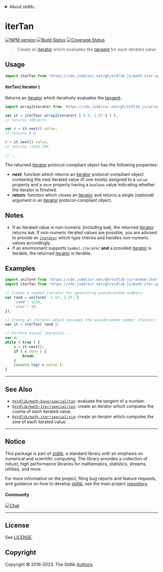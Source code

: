 <!--

@license Apache-2.0

Copyright (c) 2020 The Stdlib Authors.

Licensed under the Apache License, Version 2.0 (the "License");
you may not use this file except in compliance with the License.
You may obtain a copy of the License at

   http://www.apache.org/licenses/LICENSE-2.0

Unless required by applicable law or agreed to in writing, software
distributed under the License is distributed on an "AS IS" BASIS,
WITHOUT WARRANTIES OR CONDITIONS OF ANY KIND, either express or implied.
See the License for the specific language governing permissions and
limitations under the License.

-->


<details>
  <summary>
    About stdlib...
  </summary>
  <p>We believe in a future in which the web is a preferred environment for numerical computation. To help realize this future, we've built stdlib. stdlib is a standard library, with an emphasis on numerical and scientific computation, written in JavaScript (and C) for execution in browsers and in Node.js.</p>
  <p>The library is fully decomposable, being architected in such a way that you can swap out and mix and match APIs and functionality to cater to your exact preferences and use cases.</p>
  <p>When you use stdlib, you can be absolutely certain that you are using the most thorough, rigorous, well-written, studied, documented, tested, measured, and high-quality code out there.</p>
  <p>To join us in bringing numerical computing to the web, get started by checking us out on <a href="https://github.com/stdlib-js/stdlib">GitHub</a>, and please consider <a href="https://opencollective.com/stdlib">financially supporting stdlib</a>. We greatly appreciate your continued support!</p>
</details>

# iterTan

[![NPM version][npm-image]][npm-url] [![Build Status][test-image]][test-url] [![Coverage Status][coverage-image]][coverage-url] <!-- [![dependencies][dependencies-image]][dependencies-url] -->

> Create an [iterator][mdn-iterator-protocol] which evaluates the [tangent][@stdlib/math/base/special/tan] for each iterated value.

<!-- Section to include introductory text. Make sure to keep an empty line after the intro `section` element and another before the `/section` close. -->

<section class="intro">

</section>

<!-- /.intro -->

<!-- Package usage documentation. -->



<section class="usage">

## Usage

```javascript
import iterTan from 'https://cdn.jsdelivr.net/gh/stdlib-js/math-iter-special-tan@v0.1.0-deno/mod.js';
```

#### iterTan( iterator )

Returns an [iterator][mdn-iterator-protocol] which iteratively evaluates the [tangent][@stdlib/math/base/special/tan].

```javascript
import array2iterator from 'https://cdn.jsdelivr.net/gh/stdlib-js/array-to-iterator@deno/mod.js';

var it = iterTan( array2iterator( [ 0.0, 1.57 ] ) );
// returns <Object>

var r = it.next().value;
// returns 0.0

r = it.next().value;
// returns ~1255.766

// ...
```

The returned [iterator][mdn-iterator-protocol] protocol-compliant object has the following properties:

-   **next**: function which returns an [iterator][mdn-iterator-protocol] protocol-compliant object containing the next iterated value (if one exists) assigned to a `value` property and a `done` property having a `boolean` value indicating whether the iterator is finished.
-   **return**: function which closes an [iterator][mdn-iterator-protocol] and returns a single (optional) argument in an [iterator][mdn-iterator-protocol] protocol-compliant object.

</section>

<!-- /.usage -->

<!-- Package usage notes. Make sure to keep an empty line after the `section` element and another before the `/section` close. -->

<section class="notes">

## Notes

-   If an iterated value is non-numeric (including `NaN`), the returned [iterator][mdn-iterator-protocol] returns `NaN`. If non-numeric iterated values are possible, you are advised to provide an [`iterator`][mdn-iterator-protocol] which type checks and handles non-numeric values accordingly.
-   If an environment supports `Symbol.iterator` **and** a provided [iterator][mdn-iterator-protocol] is iterable, the returned [iterator][mdn-iterator-protocol] is iterable.

</section>

<!-- /.notes -->

<!-- Package usage examples. -->

<section class="examples">

## Examples

<!-- eslint no-undef: "error" -->

```javascript
import uniform from 'https://cdn.jsdelivr.net/gh/stdlib-js/random-iter-uniform@deno/mod.js';
import iterTan from 'https://cdn.jsdelivr.net/gh/stdlib-js/math-iter-special-tan@v0.1.0-deno/mod.js';

// Create a seeded iterator for generating pseudorandom numbers:
var rand = uniform( -1.57, 1.57, {
    'seed': 1234,
    'iter': 10
});

// Create an iterator which consumes the pseudorandom number iterator:
var it = iterTan( rand );

// Perform manual iteration...
var v;
while ( true ) {
    v = it.next();
    if ( v.done ) {
        break;
    }
    console.log( v.value );
}
```

</section>

<!-- /.examples -->

<!-- Section to include cited references. If references are included, add a horizontal rule *before* the section. Make sure to keep an empty line after the `section` element and another before the `/section` close. -->

<section class="references">

</section>

<!-- /.references -->

<!-- Section for related `stdlib` packages. Do not manually edit this section, as it is automatically populated. -->

<section class="related">

* * *

## See Also

-   <span class="package-name">[`@stdlib/math-base/special/tan`][@stdlib/math/base/special/tan]</span><span class="delimiter">: </span><span class="description">evaluate the tangent of a number.</span>
-   <span class="package-name">[`@stdlib/math-iter/special/cos`][@stdlib/math/iter/special/cos]</span><span class="delimiter">: </span><span class="description">create an iterator which computes the cosine of each iterated value.</span>
-   <span class="package-name">[`@stdlib/math-iter/special/sin`][@stdlib/math/iter/special/sin]</span><span class="delimiter">: </span><span class="description">create an iterator which computes the sine of each iterated value.</span>

</section>

<!-- /.related -->

<!-- Section for all links. Make sure to keep an empty line after the `section` element and another before the `/section` close. -->


<section class="main-repo" >

* * *

## Notice

This package is part of [stdlib][stdlib], a standard library with an emphasis on numerical and scientific computing. The library provides a collection of robust, high performance libraries for mathematics, statistics, streams, utilities, and more.

For more information on the project, filing bug reports and feature requests, and guidance on how to develop [stdlib][stdlib], see the main project [repository][stdlib].

#### Community

[![Chat][chat-image]][chat-url]

---

## License

See [LICENSE][stdlib-license].


## Copyright

Copyright &copy; 2016-2023. The Stdlib [Authors][stdlib-authors].

</section>

<!-- /.stdlib -->

<!-- Section for all links. Make sure to keep an empty line after the `section` element and another before the `/section` close. -->

<section class="links">

[npm-image]: http://img.shields.io/npm/v/@stdlib/math-iter-special-tan.svg
[npm-url]: https://npmjs.org/package/@stdlib/math-iter-special-tan

[test-image]: https://github.com/stdlib-js/math-iter-special-tan/actions/workflows/test.yml/badge.svg?branch=v0.1.0
[test-url]: https://github.com/stdlib-js/math-iter-special-tan/actions/workflows/test.yml?query=branch:v0.1.0

[coverage-image]: https://img.shields.io/codecov/c/github/stdlib-js/math-iter-special-tan/main.svg
[coverage-url]: https://codecov.io/github/stdlib-js/math-iter-special-tan?branch=main

<!--

[dependencies-image]: https://img.shields.io/david/stdlib-js/math-iter-special-tan.svg
[dependencies-url]: https://david-dm.org/stdlib-js/math-iter-special-tan/main

-->

[chat-image]: https://img.shields.io/gitter/room/stdlib-js/stdlib.svg
[chat-url]: https://app.gitter.im/#/room/#stdlib-js_stdlib:gitter.im

[stdlib]: https://github.com/stdlib-js/stdlib

[stdlib-authors]: https://github.com/stdlib-js/stdlib/graphs/contributors

[umd]: https://github.com/umdjs/umd
[es-module]: https://developer.mozilla.org/en-US/docs/Web/JavaScript/Guide/Modules

[deno-url]: https://github.com/stdlib-js/math-iter-special-tan/tree/deno
[umd-url]: https://github.com/stdlib-js/math-iter-special-tan/tree/umd
[esm-url]: https://github.com/stdlib-js/math-iter-special-tan/tree/esm
[branches-url]: https://github.com/stdlib-js/math-iter-special-tan/blob/main/branches.md

[stdlib-license]: https://raw.githubusercontent.com/stdlib-js/math-iter-special-tan/main/LICENSE

[mdn-iterator-protocol]: https://developer.mozilla.org/en-US/docs/Web/JavaScript/Reference/Iteration_protocols#The_iterator_protocol

<!-- <related-links> -->

[@stdlib/math/base/special/tan]: https://github.com/stdlib-js/math-base-special-tan/tree/deno

[@stdlib/math/iter/special/cos]: https://github.com/stdlib-js/math-iter-special-cos/tree/deno

[@stdlib/math/iter/special/sin]: https://github.com/stdlib-js/math-iter-special-sin/tree/deno

<!-- </related-links> -->

</section>

<!-- /.links -->

